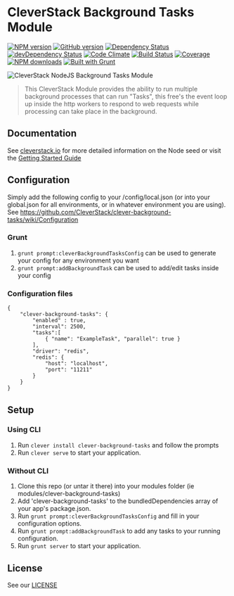 CleverStack Background Tasks Module
====================
[![NPM version](https://badge.fury.io/js/clever-background-tasks.png)](http://badge.fury.io/js/clever-background-tasks) [![GitHub version](https://badge.fury.io/gh/cleverstack%2Fclever-background-tasks.png)](http://badge.fury.io/gh/cleverstack%2Fclever-background-tasks) [![Dependency Status](https://david-dm.org/CleverStack/clever-background-tasks.png)](https://david-dm.org/CleverStack/clever-background-tasks) [![devDependency Status](https://david-dm.org/CleverStack/clever-background-tasks/dev-status.png)](https://david-dm.org/CleverStack/clever-background-tasks#info=devDependencies) [![Code Climate](https://codeclimate.com/github/CleverStack/clever-background-tasks.png)](https://codeclimate.com/github/CleverStack/clever-background-tasks) [![Build Status](https://secure.travis-ci.org/CleverStack/clever-background-tasks.png?branch=master)](https://travis-ci.org/CleverStack/clever-background-tasks) [![Coverage](https://codeclimate.com/github/CleverStack/clever-background-tasks/coverage.png)](https://codeclimate.com/github/CleverStack/clever-background-tasks) [![NPM downloads](http://img.shields.io/npm/dm/clever-background-tasks.png)](https://www.npmjs.org/package/clever-background-tasks) [![Built with Grunt](https://cdn.gruntjs.com/builtwith.png)](http://gruntjs.com/) 

![CleverStack NodeJS Background Tasks Module](http://cleverstack.github.io/assets/img/logos/node-seed-logo-clean.png "CleverStack NodeJS Background Tasks Module")
<blockquote>
This CleverStack Module provides the ability to run multiple background processes that can run "Tasks", this free's the event loop up inside the http workers to respond to web requests while processing can take place in the background.
</blockquote>

## Documentation

See [cleverstack.io](http://cleverstack.io/documentation/#backend) for more detailed information on the Node seed or visit the [Getting Started Guide](http://cleverstack.io/getting-started/)

## Configuration
Simply add the following config to your /config/local.json (or into your global.json for all environments, or in whatever environment you are using). See https://github.com/CleverStack/clever-background-tasks/wiki/Configuration

### Grunt
1. `grunt prompt:cleverBackgroundTasksConfig` can be used to generate your config for any environment you want
2. `grunt prompt:addBackgroundTask` can be used to add/edit tasks inside your config

### Configuration files

```
{
    "clever-background-tasks": {
        "enabled" : true,
        "interval": 2500,
        "tasks":[
            { "name": "ExampleTask", "parallel": true }
        ],
        "driver": "redis",
        "redis": {
            "host": "localhost",
            "port": "11211"
        }
    }
}
```

## Setup

### Using CLI
1. Run `clever install clever-background-tasks` and follow the prompts
2. Run `clever serve` to start your application.

### Without CLI
1. Clone this repo (or untar it there) into your modules folder (ie modules/clever-background-tasks)
2. Add 'clever-background-tasks' to the bundledDependencies array of your app's package.json.
3. Run `grunt prompt:cleverBackgroundTasksConfig` and fill in your configuration options.
4. Run `grunt prompt:addBackgroundTask` to add any tasks to your running configuration.
6. Run `grunt server` to start your application.

## License

See our [LICENSE](https://github.com/CleverStack/clever-background-tasks/blob/master/LICENSE)